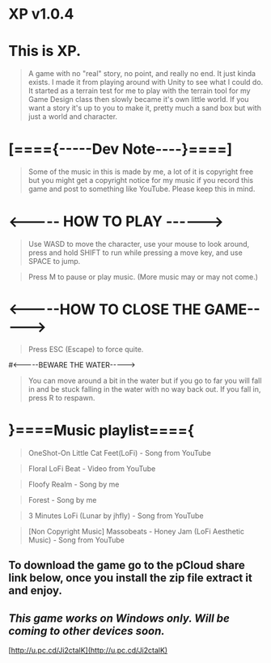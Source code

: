 # XP v1.0.4

# This is XP.

>A game with no "real" story, no point, and really no end. It just kinda exists. I made it from playing around with Unity to see what I could do. It started as a terrain test for me to play with the terrain tool for my Game Design class then slowly became it's own little world. If you want a story it's up to you to make it, pretty much a sand box but with just a world and character.

# [===={-----Dev Note----}====]

>Some of the music in this is made by me, a lot of it is copyright free but you might get a copyright notice for my music if you record this game and post to something like YouTube. Please keep this in mind.

# <----- HOW TO PLAY ------>

>Use WASD to move the character, use your mouse to look around, press and hold SHIFT to run while pressing a move key, and use SPACE to jump.

>Press M to pause or play music. (More music may or may not come.)

# <-----HOW TO CLOSE THE GAME----->

>Press ESC (Escape) to force quite.

#<-----BEWARE THE WATER----->

>You can move around a bit in the water but if you go to far you will fall in and be stuck falling in the water with no way back out. If you fall in, press R to respawn.

# }====Music playlist===={

>OneShot-On Little Cat Feet(LoFi) - Song from YouTube

>Floral LoFi Beat - Video from YouTube

>Floofy Realm - Song by me

>Forest - Song by me

>3 Minutes LoFi (Lunar by jhfly) - Song from YouTube

>[Non Copyright Music] Massobeats - Honey Jam (LoFi Aesthetic Music) - Song from YouTube

## To download the game go to the pCloud share link below, once you install the zip file extract it and enjoy.
## _This game works on Windows only. Will be coming to other devices soon._

[http://u.pc.cd/Ji2ctalK](http://u.pc.cd/Ji2ctalK)
